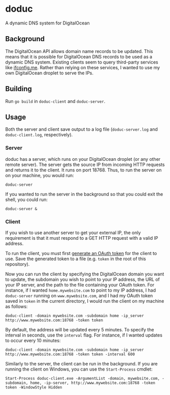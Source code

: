 doduc
=====

A dynamic DNS system for DigitalOcean

Background
----------

The DigitalOcean API allows domain name records to be updated. This means that
it is possible for DigitalOcean DNS records to be used as a dynamic DNS system.
Existing clients seem to query third-party services like
[ifconfig.me](http://ifconfig.me/ip). Rather than relying on these services, I
wanted to use my own DigitalOcean droplet to serve the IPs.

Building
--------

Run `go build` in `doduc-client` and `doduc-server`.

Usage
-----

Both the server and client save output to a log file (`doduc-server.log` and `doduc-client.log`, respectively).

### Server

doduc has a server, which runs on your DigitalOcean droplet (or any other remote
server). The server gets the source IP from incoming HTTP requests and returns
it to the client. It runs on port 18768. Thus, to run the server on  on your
machine, you would run:

`doduc-server`

If you wanted to run the server in the background so that you could exit the
shell, you could run:

`doduc-server &`

### Client

If you wish to use another server to get your external IP, the only requirement
is that it must respond to a GET HTTP request with a valid IP address.

To run the client, you must first
[generate an OAuth token](https://cloud.digitalocean.com/settings/tokens/new)
for the client to use. Save the generated token to a file (e.g. `token` in the
root of this repository).

Now you can run the client by specifying the DigitalOcean domain you want to
update, the subdomain you wish to point to your IP address, the URL of your IP
server, and the path to the file containing your OAuth token. For instance, if I
wanted `home.mywebsite.com` to point to my IP address, I had `doduc-server`
running on `www.mywebsite.com`, and I had my OAuth token saved in `token` in the
current directory, I would run the client on my machine as follows:

`doduc-client -domain mywebsite.com -subdomain home -ip_server http://www.mywebsite.com:18768 -token token`

By default, the address will be updated every 5 minutes. To specify the interval
in seconds, use the `interval` flag. For instance, if I wanted updates to occur
every 10 minutes:

`doduc-client -domain mywebsite.com -subdomain home -ip_server http://www.mywebsite.com:18768 -token token -interval 600`

Similarly to the server, the client can be run in the background. If you are running the client on Windows, you can use the `Start-Process` cmdlet:

`Start-Process doduc-client.exe -ArgumentList -domain, mywebsite.com, -subdomain, home, -ip-server, http://www.mywebsite.com:18768 -token token -WindowStyle Hidden`
